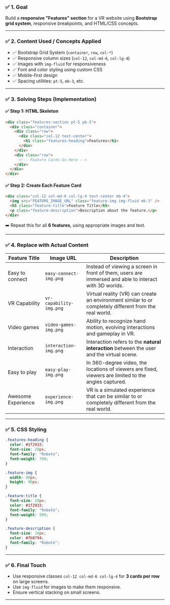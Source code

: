 ### ✅ **1. Goal**

Build a **responsive "Features" section** for a VR website using **Bootstrap grid system**, responsive breakpoints, and HTML/CSS concepts.

---

### ✅ **2. Content Used / Concepts Applied**

- ✅ Bootstrap Grid System (`container`, `row`, `col-*`)
- ✅ Responsive column sizes (`col-12`, `col-md-6`, `col-lg-4`)
- ✅ Images with `img-fluid` for responsiveness
- ✅ Font and color styling using custom CSS
- ✅ Mobile-first design
- ✅ Spacing utilities: `pt-5`, `mb-3`, etc.

---

### ✅ **3. Solving Steps (Implementation)**

#### ✅ Step 1: HTML Skeleton

```html
<div class="features-section pt-5 pb-5">
  <div class="container">
    <div class="row">
      <div class="col-12 text-center">
        <h1 class="features-heading">Features</h1>
      </div>
    </div>
    <div class="row">
      <!-- Feature Cards Go Here -->
    </div>
  </div>
</div>
```

#### ✅ Step 2: Create Each Feature Card

```html
<div class="col-12 col-md-6 col-lg-4 text-center mb-4">
  <img src="FEATURE_IMAGE_URL" class="feature-img img-fluid mb-3" />
  <h5 class="feature-title">Feature Title</h5>
  <p class="feature-description">Description about the feature.</p>
</div>
```

➡️ Repeat this for all **6 features**, using appropriate images and text.

---

### ✅ **4. Replace with Actual Content**

| Feature Title      | Image URL               | Description                                                                                            |
| ------------------ | ----------------------- | ------------------------------------------------------------------------------------------------------ |
| Easy to connect    | `easy-connect-img.png`  | Instead of viewing a screen in front of them, users are immersed and able to interact with 3D worlds.  |
| VR Capability      | `vr-capability-img.png` | Virtual reality (VR) can create an environment similar to or completely different from the real world. |
| Video games        | `video-games-img.png`   | Ability to recognize hand motion, evolving interactions and gameplay in VR.                            |
| Interaction        | `interaction-img.png`   | Interaction refers to the <b>natural interaction</b> between the user and the virtual scene.           |
| Easy to play       | `easy-play-img.png`     | In 360-degree video, the locations of viewers are fixed, viewers are limited to the angles captured.   |
| Awesome Experience | `experience-img.png`    | VR is a simulated experience that can be similar to or completely different from the real world.       |

---

### ✅ **5. CSS Styling**

```css
.features-heading {
  color: #1f2933;
  font-size: 28px;
  font-family: "Roboto";
  font-weight: 700;
}

.feature-img {
  width: 90px;
  height: 90px;
}

.feature-title {
  font-size: 20px;
  color: #1f2933;
  font-family: "Roboto";
  font-weight: 500;
}

.feature-description {
  font-size: 16px;
  color: #7b8794;
  font-family: "Roboto";
}
```

---

### ✅ **6. Final Touch**

- Use responsive classes `col-12 col-md-6 col-lg-4` for **3 cards per row** on large screens.
- Use `img-fluid` for images to make them responsive.
- Ensure vertical stacking on small screens.

---

